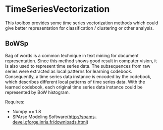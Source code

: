 # TimeSeriesVectorization
This toolbox provides some time series vectorization methods which could give better representation for classification / clustering or other analysis.

## BoWSp
Bag of words is a common technique in text mining for document representation. Since this method shows good result in computer vision, it is also used to represent time series data. The subsequences from raw series were extracted as local patterns for learning codebook. Consequently, a time series data instance is encoded by the codebook, which describes different local patterns of time series data. With the learned codebook, each original time series data instance could be represented by BoW histogram.

Requires:
+  Numpy == 1.8
+  SPArse Modeling Software(http://spams-devel.gforge.inria.fr/downloads.html)
